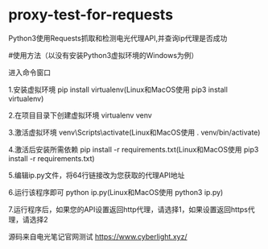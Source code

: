 # proxy-test-for-requests
Python3使用Requests抓取和检测电光代理API,并查询ip代理是否成功

#使用方法（以没有安装Python3虚拟环境的Windows为例）

进入命令窗口

1.安装虚拟环境  pip install virtualenv(Linux和MacOS使用 pip3 install virtualenv)

2.在项目目录下创建虚拟环境 virtualenv venv

3.激活虚拟环境 venv\Scripts\activate(Linux和MacOS使用 . venv/bin/activate)

4.激活后安装所需依赖 pip install -r requirements.txt(Linux和MacOS使用 pip3 install -r requirements.txt)

5.编辑ip.py文件，将64行链接改为您获取的代理API地址

6.运行该程序即可 python ip.py(Linux和MacOS使用 python3 ip.py)

7.运行程序后，如果您的API设置返回http代理，请选择1，如果设置返回https代理，请选择2


源码来自电光笔记官网测试 https://www.cyberlight.xyz/
